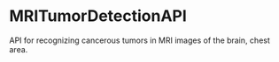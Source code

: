 # MRITumorDetectionAPI
API for recognizing cancerous tumors in MRI images of the brain, chest area.
